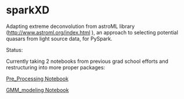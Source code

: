 # sparkXD
Adapting extreme deconvolution from astroML library (http://www.astroml.org/index.html ), an approach to selecting potential quasars from light source data, for PySpark. 

Status:
 
 Currently taking 2 notebooks from previous grad school efforts and restructuring into more proper packages:
 
 [Pre_Processing Notebook](https://cwithrow.github.io/astro-data-in-spark-preprocessing.html)
 
 [GMM_modeling Notebook](https://cwithrow.github.io/astro-data-in-spark-gmm-models.html)
